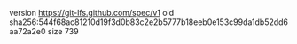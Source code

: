 version https://git-lfs.github.com/spec/v1
oid sha256:544f68ac81210d19f3d0b83c2e2b5777b18eeb0e153c99da1db52dd6aa72a2e0
size 739
